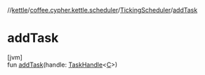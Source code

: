 //[kettle](../../../index.md)/[coffee.cypher.kettle.scheduler](../index.md)/[TickingScheduler](index.md)/[addTask](add-task.md)

# addTask

[jvm]\
fun [addTask](add-task.md)(handle: [TaskHandle](../-task-handle/index.md)<[C](index.md)>)

